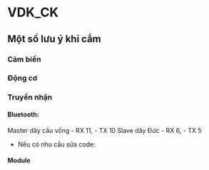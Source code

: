# VDK_CK

## Một số lưu ý khi cắm

### Cảm biến

### Động cơ

### Truyền nhận
#### Bluetooth: 
Master dây cầu vồng
    - RX 11,
    - TX 10 
Slave dây Đức
    - RX 6,
    - TX 5
- Nếu có nhu cầu sửa code:
#### 

#### Module